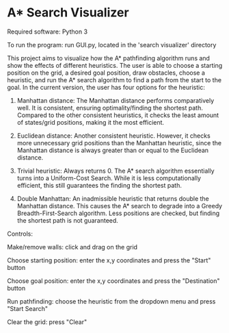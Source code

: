 # A* Search Visualizer
Required software: Python 3

To run the program: run GUI.py, located in the 'search visualizer' directory

This project aims to visualize how the A* pathfinding algorithm runs and show the effects of different heuristics. The user is able to choose a starting position on the grid, a desired goal position, draw obstacles, choose a heuristic, and run the A* search algorithm to find a path from the start to the goal. In the current version, the user has four options for the heuristic:

1. Manhattan distance: The Manhattan distance performs comparatively well. It is consistent, ensuring optimality/finding the shortest path. Compared to the other consistent heuristics, it checks the least amount of states/grid positions, making it the most efficient.

2. Euclidean distance: Another consistent heuristic. However, it checks more unnecessary grid positions than the Manhattan heuristic, since the Manhattan distance is always greater than or equal to the Euclidean distance.

3. Trivial heuristic: Always returns 0. The A* search algorithm essentially turns into a Uniform-Cost Search. While it is less computationally efficient, this still guarantees the finding the shortest path.

4. Double Manhattan: An inadmissible heuristic that returns double the Manhattan distance. This causes the A* search to degrade into a Greedy Breadth-First-Search algorithm. Less positions are checked, but finding the shortest path is not guaranteed.


Controls:


Make/remove walls: click and drag on the grid

Choose starting position: enter the x,y coordinates and press the "Start" button

Choose goal position: enter the x,y coordinates and press the "Destination" button

Run pathfinding: choose the heuristic from the dropdown menu and press "Start Search"

Clear the grid: press "Clear"
